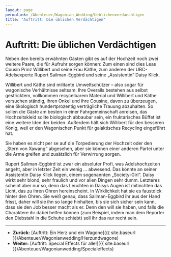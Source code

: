 ```yaml
---
layout: page
permalink: /Abenteuer/Wagonian_Wedding/Ueblichenverdaechtigen
title: "Auftritt: Die üblichen Verdächtigen"
---
```


# Auftritt: Die üblichen Verdächtigen

Neben den bereits erwähnten Gästen gibt es auf der Hochzeit noch zwei weitere Paare, die für Aufruhr sorgen können: Zum einen sind dies Leas Cousin Prinz Willibert und seine Frau Käthe, zum anderen der UBC-Adelsexperte Rupert Sailman-Eggbird und seine &bdquo;Assistentin&ldquo; Daisy Klick.

Willibert und Käthe sind militante Umweltschützer – also sogar für wagonische Verhältnisse seltsam. Ihre Overalls bestehen aus selbst gestricktem, vollkommen recycelbarem Material und Willibert und Käthe versuchen ständig, ihren Onkel und ihre Cousine, davon zu überzeugen, eine ökologisch hundertprozentig verträgliche Trauung abzuhalten. So sollen die Gäste am besten in einer Fahrgemeinschaft anreisen, das Hochzeitskleid sollte biologisch abbaubar sein, ein fruktarisches Büffet ist eine weitere Idee der beiden. Außerdem hält sich Willibert für den besseren König, weil er den Wagonischen Punkt für galaktisches Recycling eingeführt hat.

Sie haben es nicht per se auf die Torpedierung der Hochzeit oder den &bdquo;Stern von Xawang&ldquo; abgesehen, aber sie können einer anderen Partei unter die Arme greifen und zusätzlich für Verwirrung sorgen.

Rupert Sailman-Eggbird ist zwar ein absoluter Profi, was Adelshochzeiten angeht, aber in letzter Zeit ein wenig … abwesend. Das könnte an seiner Assistentin Daisy Klick liegen, einem sogenannten &bdquo;Society-Girl&ldquo;. Daisy wirkt sehr blond, sehr fraulich und vor allen Dingen sehr dumm. Letzteres scheint aber nur so, denn das Leuchten in Daisys Augen ist mitnichten das Licht, das zu ihren Ohren hereinscheint. In Wirklichkeit hat sie es faustdick hinter den Ohren. Sie weiß genau, dass Sailman-Eggbird ihr aus der Hand frisst, daher will sie ihn so lange hinhalten, bis sie sich sicher sein kann, dass sie den Job besser macht als er. Denn den will sie haben, und falls die Charaktere ihr dabei helfen können (zum Beispiel, indem man dem Reporter den Diebstahl in die Schuhe schiebt) soll ihr das nur recht sein.


***
- **Zurück:** [Auftritt: Ein Herz und ein Wagone]({{ site.baseurl }}/Abenteuer/Wagonianwedding/Herzundwagone)
- **Weiter:** [Auftritt: Special Effects für alle!]({{ site.baseurl }}/Abenteuer/Wagonianwedding/Specialeffects)

